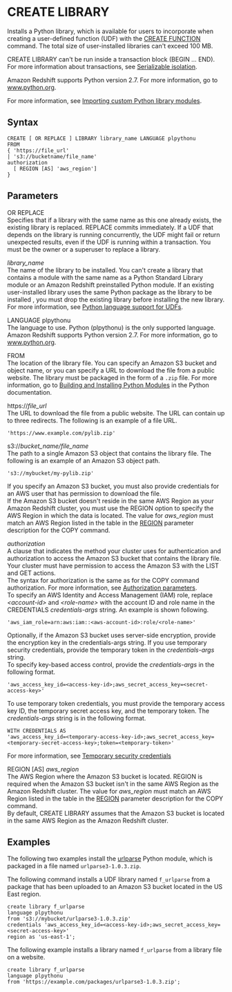# CREATE LIBRARY<a name="r_CREATE_LIBRARY"></a>

Installs a Python library, which is available for users to incorporate when creating a user\-defined function \(UDF\) with the [CREATE FUNCTION](r_CREATE_FUNCTION.md) command\. The total size of user\-installed libraries can't exceed 100 MB\. 

CREATE LIBRARY can't be run inside a transaction block \(BEGIN … END\)\. For more information about transactions, see [Serializable isolation](c_serial_isolation.md)\. 

Amazon Redshift supports Python version 2\.7\. For more information, go to [www\.python\.org](https://www.python.org/)\.

For more information, see [Importing custom Python library modules](udf-python-language-support.md#udf-importing-custom-python-library-modules)\. 

## Syntax<a name="r_CREATE_LIBRARY-synopsis"></a>

```
CREATE [ OR REPLACE ] LIBRARY library_name LANGUAGE plpythonu
FROM
{ 'https://file_url'
| 's3://bucketname/file_name'
authorization
  [ REGION [AS] 'aws_region']
}
```

## Parameters<a name="r_CREATE_LIBRARY-parameters"></a>

OR REPLACE  
Specifies that if a library with the same name as this one already exists, the existing library is replaced\. REPLACE commits immediately\. If a UDF that depends on the library is running concurrently, the UDF might fail or return unexpected results, even if the UDF is running within a transaction\. You must be the owner or a superuser to replace a library\.

 *library\_name*   
The name of the library to be installed\. You can't create a library that contains a module with the same name as a Python Standard Library module or an Amazon Redshift preinstalled Python module\. If an existing user\-installed library uses the same Python package as the library to be installed , you must drop the existing library before installing the new library\. For more information, see [Python language support for UDFs](udf-python-language-support.md)\.

LANGUAGE plpythonu  
The language to use\. Python \(plpythonu\) is the only supported language\. Amazon Redshift supports Python version 2\.7\. For more information, go to [www\.python\.org](https://www.python.org/)\.

FROM  
The location of the library file\. You can specify an Amazon S3 bucket and object name, or you can specify a URL to download the file from a public website\. The library must be packaged in the form of a `.zip` file\. For more information, go to [Building and Installing Python Modules](https://docs.python.org/2/library/distutils.html?highlight=distutils#module-distutils) in the Python documentation\.

 https://*file\_url*   
The URL to download the file from a public website\. The URL can contain up to three redirects\. The following is an example of a file URL\.  

```
'https://www.example.com/pylib.zip'
```

 s3://*bucket\_name/file\_name*   
The path to a single Amazon S3 object that contains the library file\. The following is an example of an Amazon S3 object path\.  

```
's3://mybucket/my-pylib.zip'
```
If you specify an Amazon S3 bucket, you must also provide credentials for an AWS user that has permission to download the file\.   
 If the Amazon S3 bucket doesn't reside in the same AWS Region as your Amazon Redshift cluster, you must use the REGION option to specify the AWS Region in which the data is located\. The value for *aws\_region* must match an AWS Region listed in the table in the [REGION](copy-parameters-data-source-s3.md#copy-region) parameter description for the COPY command\.

*authorization*   
A clause that indicates the method your cluster uses for authentication and authorization to access the Amazon S3 bucket that contains the library file\. Your cluster must have permission to access the Amazon S3 with the LIST and GET actions\.  
The syntax for authorization is the same as for the COPY command authorization\. For more information, see [Authorization parameters](copy-parameters-authorization.md)\.  
To specify an AWS Identity and Access Management \(IAM\) role, replace *<account\-id>* and *<role\-name>* with the account ID and role name in the CREDENTIALS *credentials\-args* string\. An example is shown following\.  

```
'aws_iam_role=arn:aws:iam::<aws-account-id>:role/<role-name>'
```
Optionally, if the Amazon S3 bucket uses server\-side encryption, provide the encryption key in the credentials\-args string\. If you use temporary security credentials, provide the temporary token in the *credentials\-args* string\.  
To specify key\-based access control, provide the *credentials\-args* in the following format\.  

```
'aws_access_key_id=<access-key-id>;aws_secret_access_key=<secret-access-key>'
```
To use temporary token credentials, you must provide the temporary access key ID, the temporary secret access key, and the temporary token\. The *credentials\-args* string is in the following format\.   

```
WITH CREDENTIALS AS 
'aws_access_key_id=<temporary-access-key-id>;aws_secret_access_key=<temporary-secret-access-key>;token=<temporary-token>'
```
For more information, see [Temporary security credentials](copy-usage_notes-access-permissions.md#r_copy-temporary-security-credentials)

 REGION \[AS\] *aws\_region*   
The AWS Region where the Amazon S3 bucket is located\. REGION is required when the Amazon S3 bucket isn't in the same AWS Region as the Amazon Redshift cluster\. The value for *aws\_region* must match an AWS Region listed in the table in the [REGION](copy-parameters-data-source-s3.md#copy-region) parameter description for the COPY command\.  
By default, CREATE LIBRARY assumes that the Amazon S3 bucket is located in the same AWS Region as the Amazon Redshift cluster\.

## Examples<a name="r_CREATE_LIBRARY-examples"></a>

The following two examples install the [urlparse](https://docs.python.org/2/library/urlparse.html#module-urlparse) Python module, which is packaged in a file named `urlparse3-1.0.3.zip`\. 

The following command installs a UDF library named `f_urlparse` from a package that has been uploaded to an Amazon S3 bucket located in the US East region\.

```
create library f_urlparse 
language plpythonu 
from 's3://mybucket/urlparse3-1.0.3.zip' 
credentials 'aws_access_key_id=<access-key-id>;aws_secret_access_key=<secret-access-key>'
region as 'us-east-1';
```

The following example installs a library named `f_urlparse` from a library file on a website\.

  

```
create library f_urlparse 
language plpythonu 
from 'https://example.com/packages/urlparse3-1.0.3.zip';
```